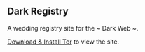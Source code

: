 ## Dark Registry

A wedding registry site for the ~ Dark Web ~.

[Download & Install Tor](https://www.torproject.org) to view the site.
